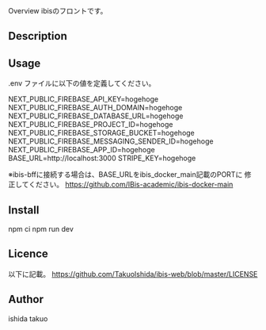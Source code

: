 Overview
ibisのフロントです。

## Description

## Usage
.env ファイルに以下の値を定義してください。

NEXT_PUBLIC_FIREBASE_API_KEY=hogehoge
NEXT_PUBLIC_FIREBASE_AUTH_DOMAIN=hogehoge
NEXT_PUBLIC_FIREBASE_DATABASE_URL=hogehoge
NEXT_PUBLIC_FIREBASE_PROJECT_ID=hogehoge
NEXT_PUBLIC_FIREBASE_STORAGE_BUCKET=hogehoge
NEXT_PUBLIC_FIREBASE_MESSAGING_SENDER_ID=hogehoge
NEXT_PUBLIC_FIREBASE_APP_ID=hogehoge
BASE_URL=http://localhost:3000
STRIPE_KEY=hogehoge

※ibis-bffに接続する場合は、BASE_URLをibis_docker_main記載のPORTに
修正してください。
https://github.com/IBis-academic/ibis-docker-main

## Install
npm ci
npm run dev

## Licence
以下に記載。
https://github.com/TakuoIshida/ibis-web/blob/master/LICENSE
## Author
ishida takuo
